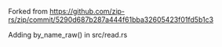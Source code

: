 Forked from https://github.com/zip-rs/zip/commit/5290d687b287a444f61bba32605423f01fd5b1c3

Adding by_name_raw() in src/read.rs
